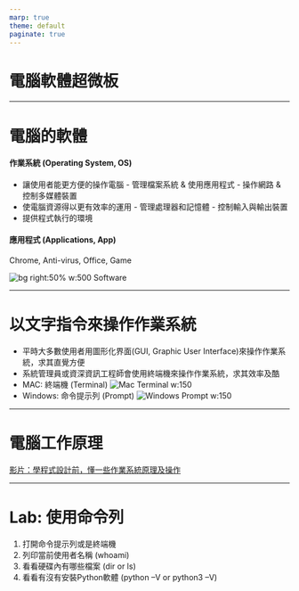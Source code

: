 ```yaml
---
marp: true
theme: default
paginate: true
---
```

# 電腦軟體超微板
---
# 電腦的軟體
#### 作業系統 (Operating System, OS)

- 讓使用者能更方便的操作電腦
  *-* 管理檔案系統 & 使用應用程式
  *-* 操作網路 & 控制多媒體裝置
- 使電腦資源得以更有效率的運用
  *-* 管理處理器和記憶體
  *-* 控制輸入與輸出裝置
- 提供程式執行的環境
#### 應用程式 (Applications, App)
Chrome, Anti-virus, Office, Game

![bg right:50% w:500 Software](https://blogger.googleusercontent.com/img/b/R29vZ2xl/AVvXsEic7E9gu3x3rcWjb_7hpj7pjc0ZXNFg-nyOXLdB7PfVhTeu_6V89k11HqRnnMPrC1Mt6n84CvxidZ1hyW-NF3pDWdAjCjAEmHg7cOb7BARw_HZRJYn0QEB2xd1opPXUq5i_J8ucnWJNk66j/s1600/0000.jpg)

---
# 以文字指令來操作作業系統
- 平時大多數使用者用圖形化界面(GUI, Graphic User Interface)來操作作業系統，求其直覺方便
- 系統管理員或資深資訊工程師會使用終端機來操作作業系統，求其效率及酷
- MAC: 終端機 (Terminal)
![Mac Terminal w:150](
https://upload.wikimedia.org/wikipedia/commons/thumb/b/b3/Terminalicon2.png/240px-Terminalicon2.png)
- Windows: 命令提示列 (Prompt)
![Windows Prompt w:150](https://i0.wp.com/image.walker-a.com/2021/10/dbox/dbox-02.jpg?w=1200&ssl=1)

---
# 電腦工作原理
[影片：學程式設計前，懂一些作業系統原理及操作](https://youtu.be/26EaLKPiskc?si=uUY8GJwegzzZEA6g)

---
# Lab: 使用命令列
1. 打開命令提示列或是終端機
2. 列印當前使用者名稱 (whoami)
3. 看看硬碟內有哪些檔案 (dir or ls)
4. 看看有沒有安裝Python軟體 (python –V or python3 –V)



